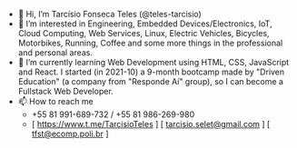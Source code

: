 - 👋 Hi, I’m Tarcísio Fonseca Teles (@teles-tarcisio)
- 👀 I’m interested in Engineering, Embedded Devices/Electronics, IoT, Cloud Computing, Web Services, Linux, Electric Vehicles, Bicycles, Motorbikes, Running, Coffee and some more things in the professional and personal areas.
- 🌱 I’m currently learning Web Development using HTML, CSS, JavaScript and React. I started (in 2021-10) a 9-month bootcamp made by "Driven Education" (a company from "Responde Aí" group), so I can become a Fullstack Web Developer.
- 📫 How to reach me
    * +55 81 991-689-732 / +55 81 986-269-980
    * [ https://www.t.me/TarcisioTeles ] [ tarcisio.selet@gmail.com ] [ tfst@ecomp.poli.br ] 

<!---
teles-tarcisio/teles-tarcisio is a ✨ special ✨ repository because its `README.md` (this file) appears on your GitHub profile.
You can click the Preview link to take a look at your changes.
--->
